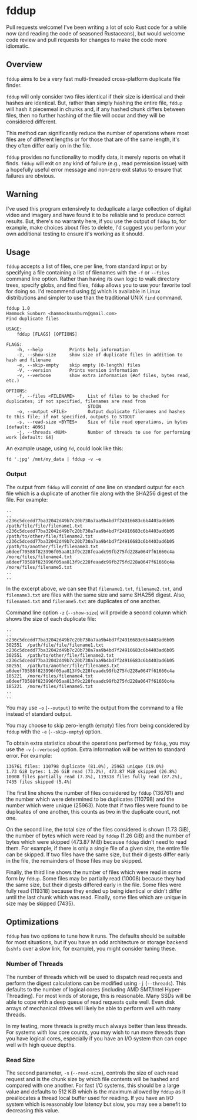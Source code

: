 # fddup

Pull requests welcome! I've been writing a lot of solo Rust code for a while now (and reading
the code of seasoned Rustaceans), but would welcome code review and pull requests for changes
to make the code more idiomatic.

## Overview

`fddup` aims to be a very fast multi-threaded cross-platform duplicate file finder.

`fddup` will only consider two files identical if their size is identical and their hashes are
identical. But, rather than simply hashing the entire file, `fddup` will hash it piecemeal in
chunks and, if any hashed chunk differs between files, then no further hashing of the file will
occur and they will be considered different.

This method can significantly reduce the number of operations where most files are of different
lengths or for those that are of the same length, it's they often differ early on in the file.

`fddup` provides no functionality to modify data, it merely reports on what it finds. `fddup`
will exit on any kind of failure (e.g., read permission issue) with a hopefully useful error
message and non-zero exit status to ensure that failures are obvious.

## Warning

I've used this program extensively to deduplicate a large collection of digital video and
imagery and have found it to be reliable and to produce correct results. But, there's no warranty
here, if you use the output of `fddup` to, for example, make choices about files to delete, I'd
suggest you perform your own additional testing to ensure it's working as it should.

## Usage

`fddup` accepts a list of files, one per line, from standard input or by specifying a file
containing a list of filenames with the `-f` or `--files` command line option. Rather than having
its own logic to walk directory trees, specify globs, and find files, `fddup` allows you to use
your favorite tool for doing so. I'd recommend using [fd](https://github.com/sharkdp/fd) which is
available in Linux distributions and simpler to use than the traditional UNIX `find` command.

```text
fddup 1.0
Hammock Sunburn <hammocksunburn@gmail.com>
Find duplicate files

USAGE:
    fddup [FLAGS] [OPTIONS]

FLAGS:
    -h, --help          Prints help information
    -z, --show-size     show size of duplicate files in addition to hash and filename
    -e, --skip-empty    skip empty (0-length) files
    -V, --version       Prints version information
    -v, --verbose       show extra information (#of files, bytes read, etc.)

OPTIONS:
    -f, --files <FILENAME>     List of files to be checked for duplicates; if not specified, filenames are read from
                               STDIN
    -o, --output <FILE>        Output duplicate filenames and hashes to this file; if not specified, outputs to STDOUT
    -s, --read-size <BYTES>    Size of file read operations, in bytes [default: 4096]
    -j, --threads <NUM>        Number of threads to use for performing work [default: 64]
```

An example usage, using `fd`, could look like this:

```shell
fd '.jpg' /mnt/my_data | fddup -v -e
```

### Output

The output from `fddup` will consist of one line on standard output for each file which is a
duplicate of another file along with the SHA256 digest of the file. For example:

```text
..
..
c236c5dcedd77ba32042d49b7c20b730a7aa9b4bd7f24916683c6b4403ad6b05  /path/file/file/filename1.txt
c236c5dcedd77ba32042d49b7c20b730a7aa9b4bd7f24916683c6b4403ad6b05  /path/to/other/file/filename2.txt
c236c5dcedd77ba32042d49b7c20b730a7aa9b4bd7f24916683c6b4403ad6b05  /path/to/another/file/filename3.txt
a6deef70588f823996f05aa813f9c228feaadc99fb275fd228a0647f61660c4a  /more/files/filename4.txt
a6deef70588f823996f05aa813f9c228feaadc99fb275fd228a0647f61660c4a  /more/files/filename5.txt
..
..
```

In the excerpt above, we can see that `filename1.txt`, `filename2.txt`, and `filename3.txt` are
files with the same size and same SHA256 digest. Also, `filename4.txt` and `filename5.txt` are
duplicates of one another.

Command line option `-z` (`--show-size`) will provide a second column which shows the size of each
duplicate file:

```text
..
..
c236c5dcedd77ba32042d49b7c20b730a7aa9b4bd7f24916683c6b4403ad6b05  302551  /path/file/file/filename1.txt
c236c5dcedd77ba32042d49b7c20b730a7aa9b4bd7f24916683c6b4403ad6b05  302551  /path/to/other/file/filename2.txt
c236c5dcedd77ba32042d49b7c20b730a7aa9b4bd7f24916683c6b4403ad6b05  302551  /path/to/another/file/filename3.txt
a6deef70588f823996f05aa813f9c228feaadc99fb275fd228a0647f61660c4a  185221  /more/files/filename4.txt
a6deef70588f823996f05aa813f9c228feaadc99fb275fd228a0647f61660c4a  185221  /more/files/filename5.txt
..
..
```

You may use `-o` (`--output`) to write the output from the command to a file instead of standard
output.

You may choose to skip zero-length (empty) files from being considered by `fddup` with the
`-e` (`--skip-empty`) option.

To obtain extra statistics about the operations performed by `fddup`, you may use the `-v`
(`--verbose`) option. Extra information will be written to standard error. For example:

```text
136761 files: 110798 duplicate (81.0%), 25963 unique (19.0%)
1.73 GiB bytes: 1.26 GiB read (73.2%), 473.87 MiB skipped (26.8%)
10008 files partially read (7.3%), 119318 files fully read (87.2%), 7435 files skipped (5.4%)
```

The first line shows the number of files considered by `fddup` (136761) and the number which were
determined to be duplicates (110798) and the number which were unique (25963). Note that if two
files were found to be duplicates of one another, this counts as two in the duplicate count, not
one.

On the second line, the total size of the files considered is shown (1.73 GiB), the number of
bytes which were read by `fddup` (1.26 GiB) and the number of bytes which were skipped (473.87 MiB)
because `fddup` didn't need to read them. For example, if there is only a single file of a given
size, the entire file can be skipped. If two files have the same size, but their digests differ
early in the file, the remainders of those files may be skipped.

Finally, the third line shows the number of files which were read in some form by `fddup`. Some
files may be partially read (10008) because they had the same size, but their digests differed
early in the file. Some files were fully read (119318) because they ended up being identical or
didn't differ until the last chunk which was read. Finally, some files which are unique in size
may be skipped (7435).

## Optimizations

`fddup` has two options to tune how it runs. The defaults should be suitable for most situations,
but if you have an odd architecture or storage backend (`sshfs` over a slow link, for example),
you might consider tuning these.

### Number of Threads

The number of threads which will be used to dispatch read requests and perform the digest
calculations can be modified using `-j` (`--threads`). This defaults to the number of logical
cores (including AMD SMT/Intel Hyper-Threading). For most kinds of storage, this is reasonable.
Many SSDs will be able to cope with a deep queue of read requests quite well. Even disk arrays of
mechanical drives will likely be able to perform well with many threads.

In my testing, more threads is pretty much always better than less threads. For systems with low
core counts, you may wish to run more threads than you have logical cores, especially if you have
an I/O system than can cope well with high queue depths.

### Read Size

The second parameter, `-s` (`--read-size`), controls the size of each read request and is the chunk
size by which file contents will be hashed and compared with one another. For fast I/O systems,
this should be a large value and defaults to 512 KiB which is the maximum allowed by `fddup` as it
preallocates a thread local buffer used for reading. If you have an I/O system which is reasonably
low latency but slow, you may see a benefit to decreasing this value.
